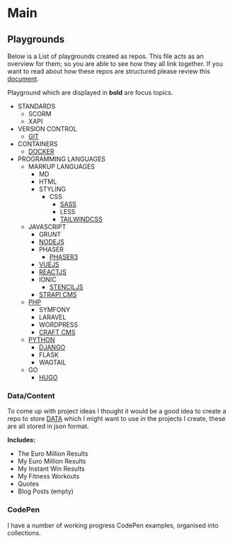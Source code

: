# Main

## Playgrounds

Below is a List of playgrounds created as repos. This file acts as an overview for them; so you are able to see how they all link together. If you want to read about how these repos are structured please review this [document](playgrounds.md).

Playground which are displayed in **bold** are focus topics.


- STANDARDS
    - SCORM 
    - XAPI
- VERSION CONTROL
    - [GIT](https://github.com/mejasonatkinson/playground-git)
- CONTAINERS
    - [DOCKER](https://github.com/mejasonatkinson/playground-docker)
- PROGRAMMING LANGUAGES
    - MARKUP LANGUAGES
        - MD
        - HTML
        - STYLING
            - CSS
                - [SASS](https://github.com/mejasonatkinson/playground-sass)
                - LESS
                - [TAILWINDCSS](https://github.com/mejasonatkinson/playground-tailwindCSS)
    - JAVASCRIPT
        - GRUNT
        - [NODEJS](https://github.com/mejasonatkinson/playground-nodejs)
        - PHASER
            - [PHASER3](https://github.com/mejasonatkinson/playground-phaser-3)
        - [VUEJS](https://github.com/mejasonatkinson/playground-vuejs)
        - [REACTJS](https://github.com/mejasonatkinson/playground-reactjs)
        - IONIC
            - [STENCILJS](https://github.com/mejasonatkinson/playground-stenciljs)
        - [STRAPI CMS](https://github.com/mejasonatkinson/playground-strapiCMS)
    - [PHP](https://github.com/mejasonatkinson/playground-php)
        - SYMFONY
        - LARAVEL
        - WORDPRESS
        - [CRAFT CMS](https://github.com/mejasonatkinson/playground-craftCMS)
    - [PYTHON](https://github.com/mejasonatkinson/playground-python)
        - [DJANGO](https://github.com/mejasonatkinson/playground-django)
        - FLASK
        - WAGTAIL
    - GO
        - [HUGO](https://github.com/mejasonatkinson/playground-hugo)
    
<!--    
## Projects

### Project Ideas

#### Design:

- FIGMA
- ADOBE XD

#### Code:

- CLONES
    - MESSAGING PLATFORMS
        - Slack
        - Discord
    - STREAMING PLATFORMS
        - Twitch
        - Netflix
        - Disney+
        - Youtube
        - Spotify
    - WEBSITES
        - GUITARS
            - Fender
            - Gibson
            - Epiphone 
        - SPACE AGENCIES
            - UK Space Agency
            - Nasa
            - Canadian Space Agency
            - EU Agency
        - CARS
- PRODUCTIVITY
    - TODO
    - TIMER
    - STOPWATCH
        - POMODORO
- GAMES
    - CHESS
    - FIZZ BUZZ
-->
<!-- 
- IDEAS FOR F1NN
    - How many BLÅHAJ's?
    - Chair, Chatbot?

- PRODUCTIVITY
    - PROJECT MANAGEMENT
    - RESEARCH
    - RESOURCE
    - NOTETAKING
    - DASHBOARDS
    - SOCIAL MEDIA MANAGEMENT

- JOB SEARCH
- CV
- COVER LETTER
- TRACKING
- ACHIEVEMENTS
- DIET
- EXERCISE
- THOUGHTS
- LEARNING
- HABITS

- BLOG

- PRESENTATION

- BUILD TOOLS

- EDUCATION

- FAMILY TREE BUILDER

 -->

### Data/Content

To come up with project ideas I thought it would be a good idea to create a repo to store [DATA](https://github.com/mejasonatkinson/playground-data) which I might want to use in the projects I create, these are all stored in json format.

**Includes:**
- The Euro Million Results
- My Euro Million Results
- My Instant Win Results
- My Fitness Workouts
- Quotes
- Blog Posts (empty)

<!-- 
- Savings? 
-->

### CodePen

I have a number of working progress CodePen examples, organised into collections.

<!--
- [Productivity - Collection](https://codepen.io/collection/PYaKzr)
    - [ToDo #1 - Pen](https://codepen.io/mejasonatkinson/pen/mdzjdrL)    
    - [Stopwatch - Collection](https://codepen.io/collection/mrKkoq)
        - [Stopwatch #1 - Pen](https://codepen.io/mejasonatkinson/pen/rNqrBKX) 
    - [Timer - Collection](https://codepen.io/collection/RzJedL)
        - [Timer #1 - Simple JavaScript Timer. AutoStart - Pen](https://codepen.io/mejasonatkinson/pen/qBJyWrE) 
        - [Timer #2 - Multiple Timers - Pen](https://codepen.io/mejasonatkinson/pen/yLREdBm) 
- [CSS Grid Layouts - Collection](https://codepen.io/collection/eJzobJ)
    - [Flexbox Layout - Pen](https://codepen.io/mejasonatkinson/pen/MWPJVBE) 
    - [Float Layout - Pen](https://codepen.io/mejasonatkinson/pen/oNaBqMV) 
    - [Table Layout - Pen](https://codepen.io/mejasonatkinson/pen/RweKMYb) 
    - [Grid Layout - Pen](https://codepen.io/mejasonatkinson/pen/gOBgejb) 
- [SpeechSynthesisUtterance- Collection](https://codepen.io/collection/ZMoemG)
    - [Simple, Speech Synthesiser, Web Component - Pen](https://codepen.io/mejasonatkinson/pen/LYgxdzg) 
    - [List of Title Speech Synthesiser Voices - Pen](https://codepen.io/mejasonatkinson/pen/WNaRpKy) 
    - [Blog Post Example, Simple, Speech Synthesiser - Pen](https://codepen.io/mejasonatkinson/pen/VwEPaEd) 
    - [Multi-Input, Simple, Speech Synthesiser (1-for-Each) - Pen](https://codepen.io/mejasonatkinson/pen/GRYrZXw) 
    - [Multi-Input, Simple, Speech Synthesiser (1-to-All) - Pen](https://codepen.io/mejasonatkinson/pen/oNaBxME) 
    - [Simple, Speech Synthesiser - Pen](https://codepen.io/mejasonatkinson/pen/MWPJybW) 
    - [Feature Rich, Speech Synthesiser - Pen](https://codepen.io/mejasonatkinson/pen/poxRyez) 
-->


<!--
Projects:
*Delete, if not being used?*
- [TOPIC TOOL](https://github.com/mejasonatkinson/topic-tool)
- [PROJECT TOOL](https://github.com/mejasonatkinson/project-tool)
- [GUITAR TOOL](https://github.com/mejasonatkinson/guitar-tool)
- [PRESENTATION TOOL](https://github.com/mejasonatkinson/presentation-tool)
-->
